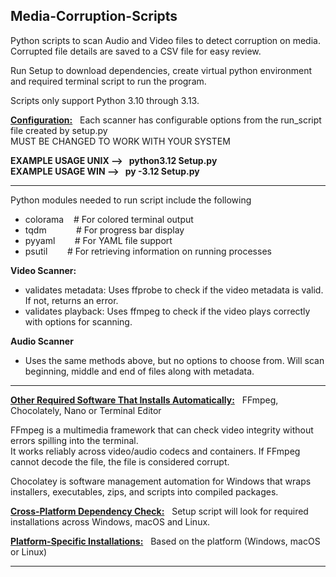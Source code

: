 ## Media-Corruption-Scripts

Python scripts to scan Audio and Video files to detect corruption on media. <br />
Corrupted file details are saved to a CSV file for easy review.

Run Setup to download dependencies, create virtual python environment and required terminal script to run the program.

Scripts only support Python 3.10 through 3.13. 

<ins>**Configuration:**</ins> $~$ Each scanner has configurable options from the run_script file created by setup.py <br />
MUST BE CHANGED TO WORK WITH YOUR SYSTEM

**EXAMPLE USAGE UNIX --> $~$ python3.12 Setup.py** <br />
**EXAMPLE USAGE WIN --> $~$ py -3.12 Setup.py** <br />

-----------------------------------------------------------------------------------------------------------------------

Python modules needed to run script include the following

* colorama $~~$ # For colored terminal output
* tqdm $~~~~~~~~~~$ # For progress bar display
* pyyaml $~~~~~~$ # For YAML file support
* psutil $~~~~~~$ # For retrieving information on running processes

**Video Scanner:**
* validates metadata: Uses ffprobe to check if the video metadata is valid. If not, returns an error.
* validates playback: Uses ffmpeg to check if the video plays correctly with options for scanning.

**Audio Scanner**
* Uses the same methods above, but no options to choose from. Will scan beginning, middle and end of files along with metadata.

-----------------------------------------------------------------------------------------------------------------------

<ins>**Other Required Software That Installs Automatically:**</ins> $~$ FFmpeg, Chocolately, Nano or Terminal Editor

FFmpeg is a multimedia framework that can check video integrity without errors spilling into the terminal. <br />
It works reliably across video/audio codecs and containers. If FFmpeg cannot decode the file, the file is considered corrupt.<br />

Chocolatey is software management automation for Windows that wraps installers, executables, zips, and scripts into compiled packages.

<ins>**Cross-Platform Dependency Check:**</ins> $~$ Setup script will look for required installations across Windows, macOS and Linux.

<ins>**Platform-Specific Installations:**</ins> $~$ Based on the platform (Windows, macOS or Linux) <br />

-----------------------------------------------------------------------------------------------------------------------
